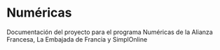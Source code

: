 # Numéricas
Documentación del proyecto para el programa Numéricas de la Alianza Francesa, La Embajada de Francia y SimplOnline

